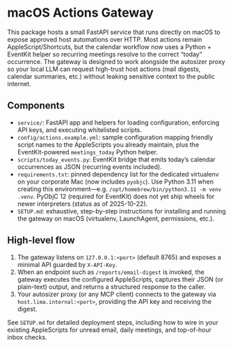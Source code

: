# macOS Actions Gateway

This package hosts a small FastAPI service that runs directly on macOS to expose
approved host automations over HTTP. Most actions remain AppleScript/Shortcuts,
but the calendar workflow now uses a Python + EventKit helper so recurring
meetings resolve to the correct “today” occurrence. The gateway is designed to
work alongside the autosizer proxy so your local LLM can request high-trust
host actions (mail digests, calendar summaries, etc.) without leaking sensitive
context to the public internet.

## Components

- `service/`: FastAPI app and helpers for loading configuration, enforcing API
  keys, and executing whitelisted scripts.
- `config/actions.example.yml`: sample configuration mapping friendly script
  names to the AppleScripts you already maintain, plus the EventKit-powered
  `meetings_today` Python helper.
- `scripts/today_events.py`: EventKit bridge that emits today’s calendar
  occurrences as JSON (recurring events included).
- `requirements.txt`: pinned dependency list for the dedicated virtualenv on
  your corporate Mac (now includes `pyobjc`). Use Python 3.11 when creating
  this environment—e.g. `/opt/homebrew/bin/python3.11 -m venv .venv`. PyObjC 12
  (required for EventKit) does not yet ship wheels for newer interpreters
  (status as of 2025-10-22).
- `SETUP.md`: exhaustive, step-by-step instructions for installing and running
  the gateway on macOS (virtualenv, LaunchAgent, permissions, etc.).

## High-level flow

1. The gateway listens on `127.0.0.1:<port>` (default 8765) and exposes a
   minimal API guarded by `X-API-Key`.
2. When an endpoint such as `/reports/email-digest` is invoked, the gateway
   executes the configured AppleScripts, captures their JSON (or plain-text)
   output, and returns a structured response to the caller.
3. Your autosizer proxy (or any MCP client) connects to the gateway via
   `host.lima.internal:<port>`, providing the API key and receiving the digest.

See `SETUP.md` for detailed deployment steps, including how to wire in your
existing AppleScripts for unread email, daily meetings, and top-of-hour inbox
checks.
